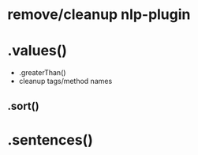 
# remove/cleanup nlp-plugin

# .values()
  - .greaterThan()
  - cleanup tags/method names

## .sort()

# .sentences()

